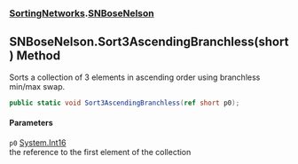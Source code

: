 ### [SortingNetworks](./SortingNetworks.md 'SortingNetworks').[SNBoseNelson](./SortingNetworks-SNBoseNelson.md 'SortingNetworks.SNBoseNelson')
## SNBoseNelson.Sort3AscendingBranchless(short) Method
Sorts a collection of 3 elements in ascending order using branchless min/max swap.  
```csharp
public static void Sort3AscendingBranchless(ref short p0);
```
#### Parameters
<a name='SortingNetworks-SNBoseNelson-Sort3AscendingBranchless(short)-p0'></a>
`p0` [System.Int16](https://docs.microsoft.com/en-us/dotnet/api/System.Int16 'System.Int16')  
the reference to the first element of the collection  
  

